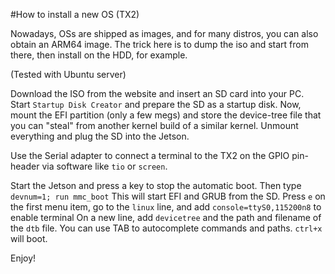 #How to install a new OS (TX2)

Nowadays, OSs are shipped as images, and for many distros, you can also obtain an ARM64 image. The trick here is to dump the iso and start from there, then install on the HDD, for example.

(Tested with Ubuntu server)

Download the ISO from the website and insert an SD card into your PC. Start `Startup Disk Creator` and prepare the SD as a startup disk. Now, mount the EFI partition (only a few megs) and store the device-tree file that you can "steal" from another kernel build of a similar kernel.
Unmount everything and plug the SD into the Jetson.

Use the Serial adapter to connect a terminal to the TX2 on the GPIO pin-header via software like `tio` or `screen`.

Start the Jetson and press a key to stop the automatic boot. Then type `devnum=1; run mmc_boot`
This will start EFI and GRUB from the SD. Press `e` on the first menu item, go to the `linux` line, and add `console=ttyS0,115200n8` to enable terminal
On a new line, add `devicetree` and the path and filename of the `dtb` file. You can use TAB to autocomplete commands and paths. `ctrl+x` will boot.

Enjoy!
